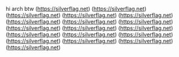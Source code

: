 hi
arch btw
(https://silverflag.net)
(https://silverflag.net)
(https://silverflag.net)
(https://silverflag.net)
(https://silverflag.net)
(https://silverflag.net)
(https://silverflag.net)
(https://silverflag.net)
(https://silverflag.net)
(https://silverflag.net)
(https://silverflag.net)
(https://silverflag.net)
(https://silverflag.net)
(https://silverflag.net)
(https://silverflag.net)
(https://silverflag.net)
(https://silverflag.net)
(https://silverflag.net)
